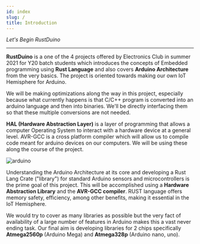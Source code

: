 ```yaml
---
id: index
slug: /
title: Introduction
---
```


*Let's Begin RustDuino*

----

**RustDuino** is a one of the 4 projects offered by Electronics Club in summer 2021 for Y20 batch students which introduces the concepts of Embedded programming using **Rust Language** and also covers **Arduino Architecture** from the very basics. The project is oriented towards making our own IoT Hemisphere for Arduino.

We will be making optimizations along the way in this project, especially because what currently happens is that C/C++ program is converted into an arduino language and then into binaries. We'll be directly interfacing them so that these multiple conversions are not needed.

**HAL (Hardware Abstraction Layer)** is a layer of programming that allows a computer Operating System to interact with a hardware device at a general level. AVR-GCC is a cross platform compiler which will allow us to compile code meant for arduino devices on our computers. We will be using these along the course of the project.  

![arduino](https://github.com/Mshivam2409/RustDuino-Docs/blob/master/docs/embedded/images/Arduino.gif?raw=true)

Understanding the Arduino Architecture at its core and developing a Rust Lang Crate ("library") for standard Arduino sensors and microcontrollers is the prime goal of this project. This will be accomplished using a **Hardware Abstraction Library** and the **AVR-GCC compiler**. RUST language offers memory safety, efficiency, among other benefits, making it essential in the IoT Hemisphere.

We would try to cover as many libraries as possible but the very fact of availability of a large number of features in Arduino makes this a vast never ending task. Our final aim is developing libraries for 2 chips specifically **Atmega2560p** (Arduino Mega)  and **Atmega328p** (Arduino nano, uno).
